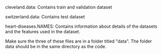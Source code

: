 cleveland.data: Contains train and validation dataset 

switzerland.data: Contains test dataset 

heart-diseases.NAMES: Contains information about details of the datasets and the features used in the dataset. 

Make sure the three of these files are in a folder titled "data". The folder data should be in the same directory as the code.
